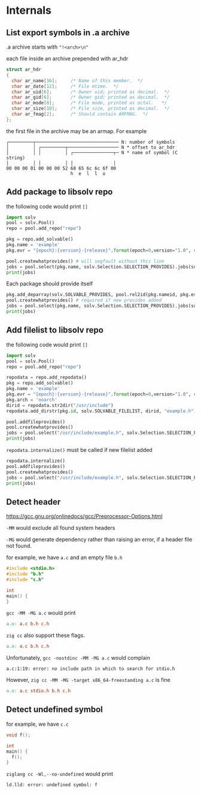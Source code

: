 # Internals

## List export symbols in .a archive

.a archive starts with `"!<arch>\n"`

each file inside an archive prepended with ar_hdr

```c
struct ar_hdr
{
  char ar_name[16];		/* Name of this member.  */
  char ar_date[12];		/* File mtime.  */                      
  char ar_uid[6];		/* Owner uid; printed as decimal.  */
  char ar_gid[6];		/* Owner gid; printed as decimal.  */
  char ar_mode[8];		/* File mode, printed as octal.   */
  char ar_size[10];		/* File size, printed as decimal.  */
  char ar_fmag[2];		/* Should contain ARFMAG.  */
};
```

the first file in the archive may be an armap. For example

```
┌─────────┬─────────────────────────────── N: number of symbols
│         │ ┌─────────┬─────────────────── N * offset to ar_hdr
│         │ │         │ ┌───────────────┬─ N * name of symbol (C string)
│         │ │         │ │               │
00 00 00 01 00 00 00 52 68 65 6c 6c 6f 00 
                        h  e  l  l  o
```

## Add package to libsolv repo

the following code would print `[]`

```python
import solv
pool = solv.Pool()
repo = pool.add_repo("repo")

pkg = repo.add_solvable()
pkg.name = 'example'
pkg.evr = "{epoch}:{version}-{release}".format(epoch=0,version="1.0", release="1")

pool.createwhatprovides() # will segfault without this line
jobs = pool.select(pkg.name, solv.Selection.SELECTION_PROVIDES).jobs(solv.Job.SOLVER_INSTALL)
print(jobs)
```

Each package should provide itself

```python
pkg.add_deparray(solv.SOLVABLE_PROVIDES, pool.rel2id(pkg.nameid, pkg.evrid, solv.REL_EQ))
pool.createwhatprovides() # required if new provides added
jobs = pool.select(pkg.name, solv.Selection.SELECTION_PROVIDES).jobs(solv.Job.SOLVER_INSTALL)
print(jobs)
```

## Add filelist to libsolv repo

the following code would print `[]`

```python
import solv
pool = solv.Pool()
repo = pool.add_repo("repo")

repodata = repo.add_repodata()
pkg = repo.add_solvable()
pkg.name = 'example'
pkg.evr = "{epoch}:{version}-{release}".format(epoch=0,version="1.0", release="1")
pkg.arch = 'noarch'
dirid = repodata.str2dir("/usr/include")
repodata.add_dirstr(pkg.id, solv.SOLVABLE_FILELIST, dirid, "example.h")

pool.addfileprovides()
pool.createwhatprovides()
jobs = pool.select("/usr/include/example.h", solv.Selection.SELECTION_FILELIST).jobs(solv.Job.SOLVER_INSTALL)
print(jobs)
```

`repodata.internalize()` must be called if new filelist added

```python
repodata.internalize()
pool.addfileprovides()
pool.createwhatprovides()
jobs = pool.select("/usr/include/example.h", solv.Selection.SELECTION_FILELIST).jobs(solv.Job.SOLVER_INSTALL)
print(jobs)
```

## Detect header

https://gcc.gnu.org/onlinedocs/gcc/Preprocessor-Options.html

`-MM` would exclude all found system headers

`-MG` would generate dependency rather than raising an error, if a header file not found.

for example, we have `a.c` and an empty file `b.h`

```c
#include <stdio.h>
#include "b.h"
#include "c.h"

int
main() {
}
```

`gcc -MM -MG a.c` would print

```makefile
a.o: a.c b.h c.h
```

`zig cc` also support these flags.

```makefile
a.o: a.c b.h c.h
```

Unfortunately, `gcc -nostdinc -MM -MG a.c` would complain

```
a.c:1:19: error: no include path in which to search for stdio.h
```

However, `zig cc -MM -MG -target x86_64-freestanding a.c` is fine

```makefile
a.o: a.c stdio.h b.h c.h
```

## Detect undefined symbol

for example, we have `c.c`

```c
void f();

int
main() {
  f();
}
```

`ziglang cc -Wl,--no-undefined` would print

```
ld.lld: error: undefined symbol: f
```
